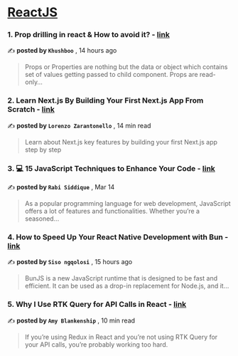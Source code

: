 
<h1><a href=https://medium.com/tag/reactjs/recommended target="_blank" rel="noopener noreferrer">ReactJS</a></h1>
<h3>1. Prop drilling in react & How to avoid it? - <a href=https://medium.com/@khushboo11/prop-drilling-in-react-how-to-avoid-it-f1c6fae46d15?source=tag_recommended_feed---------0-84----------reactjs----------929dc1ce_6f06_4ffa_82a2_5ca3e088c99b------- target="_blank" rel="noopener noreferrer">link</a></h3>

✍️ **posted by `Khushboo`** <date> , 14 hours ago</date>

<blockquote>Props or Properties are nothing but the data or object which contains set of values getting passed to child component. Props are read-only…</blockquote>

<h3>2. Learn Next.js By Building Your First Next.js App From Scratch - <a href=https://medium.com/gitconnected/learn-next-js-by-building-your-first-next-js-app-from-scratch-8ec7cc93a9cb?source=tag_recommended_feed---------1-107----------reactjs----------929dc1ce_6f06_4ffa_82a2_5ca3e088c99b------- target="_blank" rel="noopener noreferrer">link</a></h3>

✍️ **posted by `Lorenzo Zarantonello`** <date> , 14 min read</date>

<blockquote>Learn about Next.js key features by building your first Next.js app step by step</blockquote>

<h3>3. 💻 15 JavaScript Techniques to Enhance Your Code - <a href=https://medium.com/gitconnected/15-javascript-techniques-to-enhance-your-code-67a40ed3f08f?source=tag_recommended_feed---------2-85----------reactjs----------929dc1ce_6f06_4ffa_82a2_5ca3e088c99b------- target="_blank" rel="noopener noreferrer">link</a></h3>

✍️ **posted by `Rabi Siddique`** <date> , Mar 14</date>

<blockquote>As a popular programming language for web development, JavaScript offers a lot of features and functionalities. Whether you’re a seasoned…</blockquote>

<h3>4. How to Speed Up Your React Native Development with Bun - <a href=https://medium.com/@sisongqolosi/how-to-speed-up-your-react-native-development-with-bun-88099cc28e92?source=tag_recommended_feed---------3-84----------reactjs----------929dc1ce_6f06_4ffa_82a2_5ca3e088c99b------- target="_blank" rel="noopener noreferrer">link</a></h3>

✍️ **posted by `Siso ngqolosi`** <date> , 15 hours ago</date>

<blockquote>BunJS is a new JavaScript runtime that is designed to be fast and efficient. It can be used as a drop-in replacement for Node.js, and it…</blockquote>

<h3>5. Why I Use RTK Query for API Calls in React - <a href=https://medium.com/codex/why-i-use-rtk-query-for-api-calls-in-react-fee9e2a4538?source=tag_recommended_feed---------4-107----------reactjs----------929dc1ce_6f06_4ffa_82a2_5ca3e088c99b------- target="_blank" rel="noopener noreferrer">link</a></h3>

✍️ **posted by `Amy Blankenship`** <date> , 10 min read</date>

<blockquote>If you’re using Redux in React and you’re not using RTK Query for your API calls, you’re probably working too hard.</blockquote>

